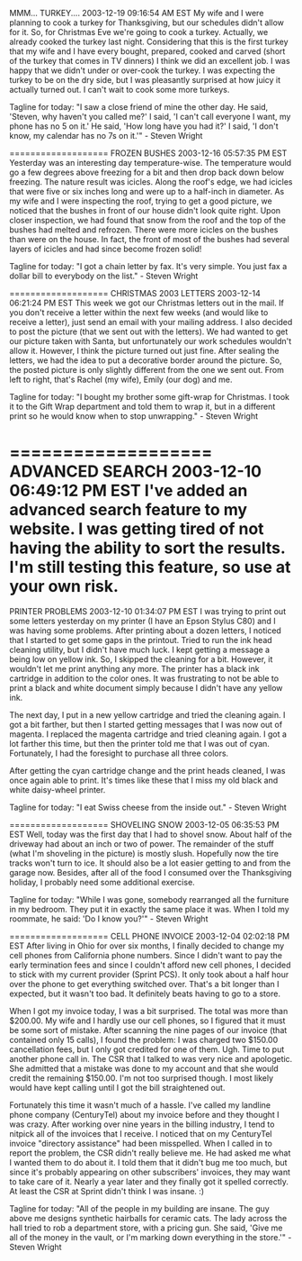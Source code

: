 
MMM... TURKEY....
2003-12-19 09:16:54 AM EST 
My wife and I were planning to cook a turkey for Thanksgiving, but our schedules didn't allow for it. So, for Christmas Eve we're going to cook a turkey. Actually, we already cooked the turkey last night. Considering that this is the first turkey that my wife and I have every bought, prepared, cooked and carved (short of the turkey that comes in TV dinners) I think we did an excellent job. I was happy that we didn't under or over-cook the turkey. I was expecting the turkey to be on the dry side, but I was pleasantly surprised at how juicy it actually turned out. I can't wait to cook some more turkeys.

Tagline for today: "I saw a close friend of mine the other day. He said, 'Steven, why haven't you called me?' I said, 'I can't call everyone I want, my phone has no 5 on it.' He said, 'How long have you had it?' I said, 'I don't know, my calendar has no 7s on it.'" - Steven Wright

===================
FROZEN BUSHES
2003-12-16 05:57:35 PM EST 
Yesterday was an interesting day temperature-wise. The temperature would go a few degrees above freezing for a bit and then drop back down below freezing. The nature result was icicles. Along the roof's edge, we had icicles that were five or six inches long and were up to a half-inch in diameter. As my wife and I were inspecting the roof, trying to get a good picture, we noticed that the bushes in front of our house didn't look quite right. Upon closer inspection, we had found that snow from the roof and the top of the bushes had melted and refrozen. There were more icicles on the bushes than were on the house. In fact, the front of most of the bushes had several layers of icicles and had since become frozen solid!

Tagline for today: "I got a chain letter by fax. It's very simple. You just fax a dollar bill to everybody on the list." - Steven Wright

===================
CHRISTMAS 2003 LETTERS
2003-12-14 06:21:24 PM EST 
This week we got our Christmas letters out in the mail. If you don't receive a letter within the next few weeks (and would like to receive a letter), just send an email with your mailing address. I also decided to post the picture (that we sent out with the letters). We had wanted to get our picture taken with Santa, but unfortunately our work schedules wouldn't allow it. However, I think the picture turned out just fine. After sealing the letters, we had the idea to put a decorative border around the picture. So, the posted picture is only slightly different from the one we sent out. From left to right, that's Rachel (my wife), Emily (our dog) and me.

Tagline for today: "I bought my brother some gift-wrap for Christmas. I took it to the Gift Wrap department and told them to wrap it, but in a different print so he would know when to stop unwrapping." - Steven Wright

===================
ADVANCED SEARCH
2003-12-10 06:49:12 PM EST 
I've added an advanced search feature to my website. I was getting tired of not having the ability to sort the results. I'm still testing this feature, so use at your own risk.
===================
PRINTER PROBLEMS
2003-12-10 01:34:07 PM EST 
I was trying to print out some letters yesterday on my printer (I have an Epson Stylus C80) and I was having some problems. After printing about a dozen letters, I noticed that I started to get some gaps in the printout. Tried to run the ink head cleaning utility, but I didn't have much luck. I kept getting a message a being low on yellow ink. So, I skipped the cleaning for a bit. However, it wouldn't let me print anything any more. The printer has a black ink cartridge in addition to the color ones. It was frustrating to not be able to print a black and white document simply because I didn't have any yellow ink.

The next day, I put in a new yellow cartridge and tried the cleaning again. I got a bit farther, but then I started getting messages that I was now out of magenta. I replaced the magenta cartridge and tried cleaning again. I got a lot farther this time, but then the printer told me that I was out of cyan. Fortunately, I had the foresight to purchase all three colors.

After getting the cyan cartridge change and the print heads cleaned, I was once again able to print. It's times like these that I miss my old black and white daisy-wheel printer.

Tagline for today: "I eat Swiss cheese from the inside out." - Steven Wright

===================
SHOVELING SNOW
2003-12-05 06:35:53 PM EST 
Well, today was the first day that I had to shovel snow. About half of the driveway had about an inch or two of power. The remainder of the stuff (what I'm shoveling in the picture) is mostly slush. Hopefully now the tire tracks won't turn to ice. It should also be a lot easier getting to and from the garage now. Besides, after all of the food I consumed over the Thanksgiving holiday, I probably need some additional exercise.

Tagline for today: "While I was gone, somebody rearranged all the furniture in my bedroom. They put it in exactly the same place it was. When I told my roommate, he said: 'Do I know you?'" - Steven Wright

===================
CELL PHONE INVOICE
2003-12-04 02:02:18 PM EST 
After living in Ohio for over six months, I finally decided to change my cell phones from California phone numbers. Since I didn't want to pay the early termination fees and since I couldn't afford new cell phones, I decided to stick with my current provider (Sprint PCS). It only took about a half hour over the phone to get everything switched over. That's a bit longer than I expected, but it wasn't too bad. It definitely beats having to go to a store.

When I got my invoice today, I was a bit surprised. The total was more than $200.00. My wife and I hardly use our cell phones, so I figured that it must be some sort of mistake. After scanning the nine pages of our invoice (that contained only 15 calls), I found the problem: I was charged two $150.00 cancellation fees, but I only got credited for one of them. Ugh. Time to put another phone call in. The CSR that I talked to was very nice and apologetic. She admitted that a mistake was done to my account and that she would credit the remaining $150.00. I'm not too surprised though. I most likely would have kept calling until I got the bill straightened out.

Fortunately this time it wasn't much of a hassle. I've called my landline phone company (CenturyTel) about my invoice before and they thought I was crazy. After working over nine years in the billing industry, I tend to nitpick all of the invoices that I receive. I noticed that on my CenturyTel invoice "directory assistance" had been misspelled. When I called in to report the problem, the CSR didn't really believe me. He had asked me what I wanted them to do about it. I told them that it didn't bug me too much, but since it's probably appearing on other subscribers' invoices, they may want to take care of it. Nearly a year later and they finally got it spelled correctly. At least the CSR at Sprint didn't think I was insane. :)

Tagline for today: "All of the people in my building are insane. The guy above me designs synthetic hairballs for ceramic cats. The lady across the hall tried to rob a department store, with a pricing gun. She said, 'Give me all of the money in the vault, or I'm marking down everything in the store.'" - Steven Wright